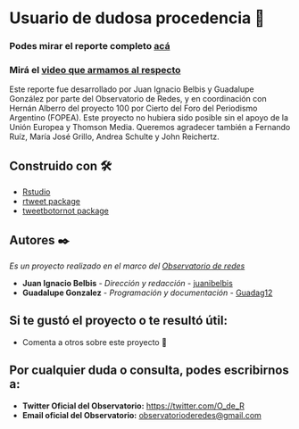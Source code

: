 # Usuario de dudosa procedencia 🤖

### Podes mirar el reporte completo [acá](http://bit.ly/EstudioTyB)
### Mirá el [video que armamos al respecto](https://youtu.be/rly1YTstn1Q)

Este reporte fue desarrollado por Juan Ignacio Belbis y Guadalupe González por parte del Observatorio de Redes, y en coordinación con Hernán Alberro del proyecto 100 por Cierto del Foro del Periodismo Argentino (FOPEA). Este proyecto no hubiera sido posible sin el apoyo de la Unión Europea y Thomson Media.  Queremos agradecer también a Fernando Ruíz, María José Grillo, Andrea Schulte y John Reichertz.

## Construido con 🛠️

* [Rstudio](https://rstudio.com/) 
* [rtweet package](https://cran.r-project.org/web/packages/rtweet/rtweet.pdf)
* [tweetbotornot package](https://github.com/mkearney/tweetbotornot)

## Autores ✒️

_Es un proyecto realizado en el marco del [Observatorio de redes](https://twitter.com/O_de_R)_

* **Juan Ignacio Belbis** - *Dirección y redacción* - [juanibelbis](https://twitter.com/juanibelbis)
* **Guadalupe Gonzalez** - *Programación y documentación* - [Guadag12](https://github.com/Guadag12)

## Si te gustó el proyecto o te resultó útil:

* Comenta a otros sobre este proyecto 📢

## Por cualquier duda o consulta, podes escribirnos a:
* **Twitter Oficial del Observatorio:** https://twitter.com/O_de_R
* **Email oficial del Observatorio:** observatorioderedes@gmail.com
